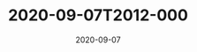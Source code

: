 ---
date: 2020-09-07
title: 2020-09-07T2012-000
hero: 2020/2020-09-07T2012-000.jpeg

# briefly describe the image…
alt: ''

# insert the closed caption text after the three-dash break…
# (include line-breaks, punctuation, and capitalization)
---